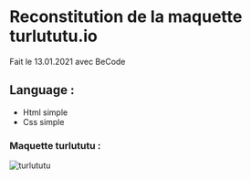 Reconstitution de la maquette turlututu.io
====
Fait le 13.01.2021 avec BeCode

## Language :
* Html simple
* Css simple

### Maquette turlututu :
![turlututu](https://github.com/becodeorg/CRL-Woods-4.27/blob/main/Assets/turlututu.png)
